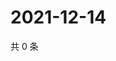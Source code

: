 # 2021-12-14

共 0 条

<!-- BEGIN WEIBO -->
<!-- 最后更新时间 Tue Dec 14 2021 12:15:08 GMT+0800 (China Standard Time) -->

<!-- END WEIBO -->
